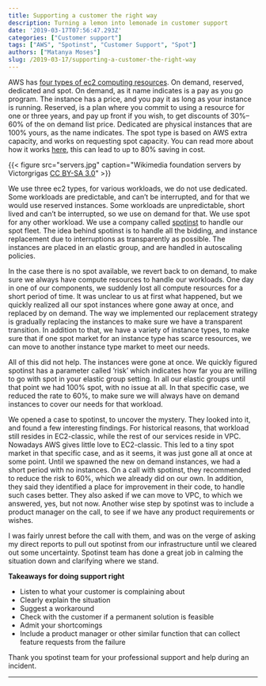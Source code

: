 ```yaml
---
title: Supporting a customer the right way
description: Turning a lemon into lemonade in customer support
date: '2019-03-17T07:56:47.293Z'
categories: ["Customer support"]
tags: ["AWS", "Spotinst", "Customer Support", "Spot"]
authors: ["Matanya Moses"]
slug: /2019-03-17/supporting-a-customer-the-right-way
---
```


AWS has [four types of ec2 computing resources](https://aws.amazon.com/ec2/pricing/). On demand, reserved, dedicated and spot. On demand, as it name indicates is a pay as you go program. The instance has a price, and you pay it as long as your instance is running. Reserved, is a plan where you commit to using a resource for one or three years, and pay up front if you wish, to get discounts of 30%–60% of the on demand list price. Dedicated are physical instances that are 100% yours, as the name indicates. The spot type is based on AWS extra capacity, and works on requesting spot capacity. You can read more about how it works [here](https://aws.amazon.com/blogs/compute/new-amazon-ec2-spot-pricing/), this can lead to up to 80% saving in cost.

{{< figure src="servers.jpg" caption="Wikimedia foundation servers by Victorgrigas [CC BY-SA 3.0](https://creativecommons.org/licenses/by-sa/3.0)" >}}

We use three ec2 types, for various workloads, we do not use dedicated. Some workloads are predictable, and can’t be interrupted, and for that we would use reserved instances. Some workloads are unpredictable, short lived and can’t be interrupted, so we use on demand for that. We use spot for any other workload. We use a company called [spotinst](https://spotinst.com/) to handle our spot fleet. The idea behind spotinst is to handle all the bidding, and instance replacement due to interruptions as transparently as possible. The instances are placed in an elastic group, and are handled in autoscaling policies.

In the case there is no spot available, we revert back to on demand, to make sure we always have compute resources to handle our workloads. One day in one of our components, we suddenly lost all compute resources for a short period of time. It was unclear to us at first what happened, but we quickly realized all our spot instances where gone away at once, and replaced by on demand. The way we implemented our replacement strategy is gradually replacing the instances to make sure we have a transparent transition. In addition to that, we have a variety of instance types, to make sure that if one spot market for an instance type has scarce resources, we can move to another instance type market to meet our needs.

All of this did not help. The instances were gone at once. We quickly figured spotinst has a parameter called ‘risk’ which indicates how far you are willing to go with spot in your elastic group setting. In all our elastic groups until that point we had 100% spot, with no issue at all. In that specific case, we reduced the rate to 60%, to make sure we will always have on demand instances to cover our needs for that workload.

We opened a case to spotinst, to uncover the mystery. They looked into it, and found a few interesting findings. For historical reasons, that workload still resides in EC2-classic, while the rest of our services reside in VPC. Nowadays AWS gives little love to EC2-classic. This led to a tiny spot market in that specific case, and as it seems, it was just gone all at once at some point. Until we spawned the new on demand instances, we had a short period with no instances. On a call with spotinst, they recommended to reduce the risk to 60%, which we already did on our own. In addition, they said they identified a place for improvement in their code, to handle such cases better. They also asked if we can move to VPC, to which we answered, yes, but not now. Another wise step by spotinst was to include a product manager on the call, to see if we have any product requirements or wishes.

I was fairly unrest before the call with them, and was on the verge of asking my direct reports to pull out spotinst from our infrastructure until we cleared out some uncertainty. Spotinst team has done a great job in calming the situation down and clarifying where we stand.

**Takeaways for doing support right**

*   Listen to what your customer is complaining about
*   Clearly explain the situation
*   Suggest a workaround
*   Check with the customer if a permanent solution is feasible
*   Admit your shortcomings
*   Include a product manager or other similar function that can collect feature requests from the failure

Thank you spotinst team for your professional support and help during an incident.

---
